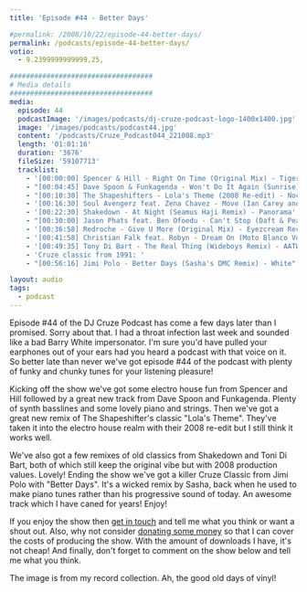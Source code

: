 ```yaml
---
title: 'Episode #44 - Better Days'

#permalink: /2008/10/22/episode-44-better-days/
permalink: /podcasts/episode-44-better-days/
votio:
  - 9.2399999999999,25,

###################################
# Media details
###################################
media:
  episode: 44
  podcastImage: '/images/podcasts/dj-cruze-podcast-logo-1400x1400.jpg'
  image: '/images/podcasts/podcast44.jpg'
  content: '/podcasts/Cruze_Podcast044_221008.mp3'
  length: '01:01:16'
  duration: '3676'
  fileSize: '59107713'
  tracklist:
    - '[00:00:00] Spencer & Hill - Right On Time (Original Mix) - Tiger Records'
    - "[00:04:45] Dave Spoon & Funkagenda - Won't Do It Again (Sunrise) - Big Love Records"
    - "[00:10:30] The Shapeshifters - Lola's Theme (2008 Re-edit) - Nocturnal Groove"
    - '[00:16:30] Soul Avengerz feat. Zena Chavez - Move (Ian Carey and Brad Holland Mix) - GFAB Records'
    - '[00:22:30] Shakedown - At Night (Seamus Haji Remix) - Panorama'
    - "[00:30:00] Jason Phats feat. Ben Ofoedu - Can't Stop (Daft & Pearson Mix) - Data"
    - '[00:36:58] Redroche - Give U More (Original Mix) - Eyezcream Recordings'
    - '[00:41:58] Christian Falk feat. Robyn - Dream On (Moto Blanco Vocal Mix) - Data'
    - '[00:49:35] Tony Di Bart - The Real Thing (Wideboys Remix) - AATW'
    - 'Cruze classic from 1991: '
    - "[00:56:16] Jimi Polo - Better Days (Sasha's DMC Remix) - White"

layout: audio
tags:
  - podcast
---
```


Episode #44 of the DJ Cruze Podcast has come a few days later than I promised. Sorry about that. I had a throat infection last week and sounded like a bad Barry White impersonator. I'm sure you'd have pulled your earphones out of your ears had you heard a podcast with that voice on it. So better late than never we've got episode #44 of the podcast with plenty of funky and chunky tunes for your listening pleasure!

Kicking off the show we've got some electro house fun from Spencer and Hill followed by a great new track from Dave Spoon and Funkagenda. Plenty of synth basslines and some lovely piano and strings. Then we've got a great new remix of The Shapeshifter's classic "Lola's Theme". They've taken it into the electro house realm with their 2008 re-edit but I still think it works well.

We've also got a few remixes of old classics from Shakedown and Toni Di Bart, both of which still keep the original vibe but with 2008 production values. Lovely! Ending the show we've got a killer Cruze Classic from Jimi Polo with "Better Days". It's a wicked remix by Sasha, back when he used to make piano tunes rather than his progressive sound of today. An awesome track which I have caned for years! Enjoy!

If you enjoy the show then [get in touch][2] and tell me what you think or want a shout out. Also, why not consider [donating some money][3] so that I can cover the costs of producing the show. With the amount of downloads I have, it's not cheap! And finally, don't forget to comment on the show below and tell me what you think.

The image is from my record collection. Ah, the good old days of vinyl!

[1]: http://www.djcruze.co.uk/cms/wp-content/uploads/2008/10/podcast44.jpg
[2]: /contact
[3]: http://www.dreamhost.com/donate.cgi?id=8244
[4]: http://www.djcruze.co.uk/cms/wp-content/DownloadButton.gif
[5]: http://www.djcruzeaudio.co.uk/podcasts/Cruze_Podcast044_221008.mp3
